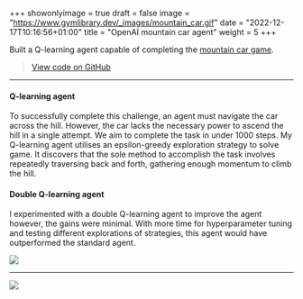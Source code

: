 +++
showonlyimage = true
draft = false
image = "https://www.gymlibrary.dev/_images/mountain_car.gif"
date = "2022-12-17T10:16:56+01:00"
title = "OpenAI mountain car agent"
weight = 5
+++

Built a Q-learning agent capable of completing the [mountain car game](https://www.gymlibrary.dev/environments/classic_control/mountain_car/). 
<!--more-->

> [View code on GitHub](https://github.com/jovanneste/mountainCarQLearningAgent)

---

#### Q-learning agent
To successfully complete this challenge, an agent must navigate the car across the hill. However, the car lacks the necessary power to ascend the hill in a single attempt. We aim to complete the task in under 1000 steps. My Q-learning agent utilises an epsilon-greedy exploration strategy to solve game. It discovers that the sole method to accomplish the task involves repeatedly traversing back and forth, gathering enough momentum to climb the hill. 

#### Double Q-learning agent
I experimented with a double Q-learning agent to improve the agent however, the gains were minimal. With more time for hyperparameter tuning and testing different explorations of strategies, this agent would have outperformed the standard agent.


![](https://www.gymlibrary.dev/_images/mountain_car.gif)

---

[![](https://img.shields.io/badge/Python-white?logo=Python)](#)

